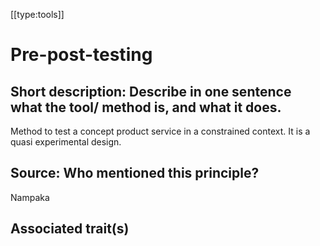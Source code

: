 [[type:tools]]

# Pre-post-testing

## Short description: Describe in one sentence what the tool/ method is, and what it does.

Method to test a concept product service in a constrained context. It is a quasi experimental design.

## Source: Who mentioned this principle?

Nampaka

## Associated trait(s)
  


## 
  


##